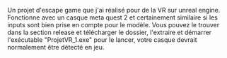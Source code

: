 Un projet d'escape game que j'ai réalisé pour de la VR sur unreal engine. Fonctionne avec un casque meta quest 2 et certainement similaire si les inputs sont bien prise en compte pour le modèle. Vous pouvez le trouver dans la section release et télécharger le dossier, l'extraire et démarrer l'exécutable "ProjetVR_1.exe" pour le lancer, votre casque devrait normalement être détecté en jeu.
